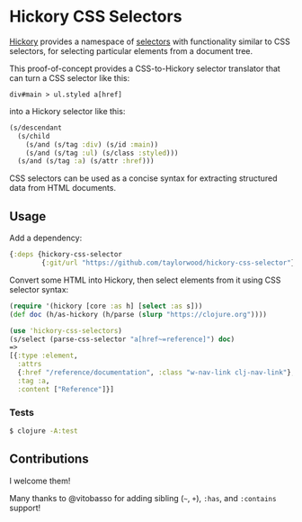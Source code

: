 # Hickory CSS Selectors

[Hickory](https://github.com/davidsantiago/hickory) provides a namespace of [selectors](https://github.com/davidsantiago/hickory#selectors)
with functionality similar to CSS selectors, for selecting particular elements from a document tree.

This proof-of-concept provides a CSS-to-Hickory selector translator that can turn
a CSS selector like this:
```
div#main > ul.styled a[href]
```
into a Hickory selector like this:
```clojure
(s/descendant
  (s/child
    (s/and (s/tag :div) (s/id :main))
    (s/and (s/tag :ul) (s/class :styled)))
  (s/and (s/tag :a) (s/attr :href)))
```

CSS selectors can be used as a concise syntax for extracting structured data from HTML documents.

## Usage

Add a dependency:
```clojure
{:deps {hickory-css-selector
        {:git/url "https://github.com/taylorwood/hickory-css-selector"}}}
```

Convert some HTML into Hickory, then select elements from it using CSS selector syntax:
```clojure
(require '(hickory [core :as h] [select :as s]))
(def doc (h/as-hickory (h/parse (slurp "https://clojure.org"))))

(use 'hickory-css-selectors)
(s/select (parse-css-selector "a[href~=reference]") doc)
=>
[{:type :element,
  :attrs
  {:href "/reference/documentation", :class "w-nav-link clj-nav-link"},
  :tag :a,
  :content ["Reference‍"]}]
```

### Tests

```bash
$ clojure -A:test
```

## Contributions

I welcome them!

Many thanks to @vitobasso for adding sibling (`~`, `+`), `:has`, and `:contains` support!
